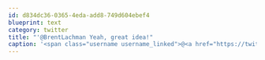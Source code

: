 ```yaml
---
id: d834dc36-0365-4eda-add8-749d604ebef4
blueprint: text
category: twitter
title: "'@BrentLachman Yeah, great idea!"
caption: '<span class="username username_linked">@<a href="https://twitter.com/BrentLachman" title="Brent Lachman">BrentLachman</a></span> Yeah, great idea!'
---
```

